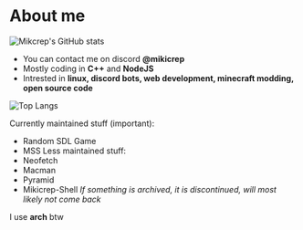 # About me

![Mikcrep's GitHub stats](https://github-readme-stats.vercel.app/api?username=mikicrepstudios&show_icons=true&theme=transparent)

- You can contact me on discord **@mikicrep**
- Mostly coding in **C++** and **NodeJS**
- Intrested in **linux, discord bots, web development, minecraft modding, open source code**

![Top Langs](https://github-readme-stats.vercel.app/api/top-langs/?username=mikicrepstudios&layout=compact)

Currently maintained stuff (important):
- Random SDL Game
- MSS
Less maintained stuff:
- Neofetch
- Macman
- Pyramid
- Mikicrep-Shell
*If something is archived, it is discontinued, will most likely not come back*

I use **arch** btw
